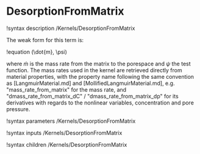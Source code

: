 # DesorptionFromMatrix

!syntax description /Kernels/DesorptionFromMatrix

The weak form for this term is:

!equation
(\dot{m}, \psi)

where $\dot{m}$ is the mass rate from the matrix to the porespace and $\psi$ the test function.
The mass rates used in the kernel are retrieved directly from material properties, with the property name
following the same convention as [LangmuirMaterial.md] and [MollifiedLangmuirMaterial.md], e.g. "mass_rate_from_matrix"
for the mass rate, and "dmass_rate_from_matrix_dC" / "dmass_rate_from_matrix_dp" for its derivatives with regards to the
nonlinear variables, concentration and pore pressure.

!syntax parameters /Kernels/DesorptionFromMatrix

!syntax inputs /Kernels/DesorptionFromMatrix

!syntax children /Kernels/DesorptionFromMatrix
